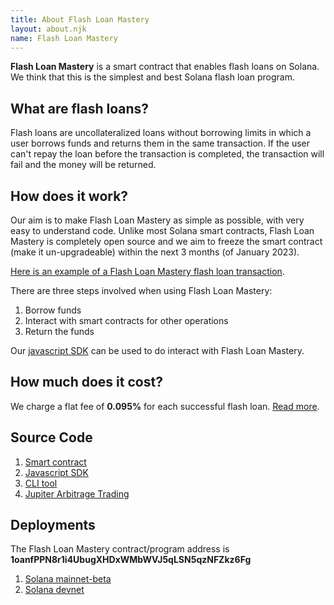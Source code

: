 ```yaml
---
title: About Flash Loan Mastery
layout: about.njk
name: Flash Loan Mastery
---
```


**Flash Loan Mastery** is a smart contract that enables flash loans on Solana.  We think that this is the simplest and best Solana flash loan program.

## What are flash loans?

Flash loans are uncollateralized loans without borrowing limits in which a user borrows funds and returns them in the same transaction. If the user can't repay the loan before the transaction is completed, the transaction will fail and the money will be returned.

## How does it work?

Our aim is to make Flash Loan Mastery as simple as possible, with very easy to understand code.  Unlike most Solana smart contracts, Flash Loan Mastery is completely open source and we aim to freeze the smart contract (make it un-upgradeable) within the next 3 months (of January 2023).

[Here is an example of a Flash Loan Mastery flash loan transaction](https://explorer.solana.com/tx/FmeRtC2TZTTBMERiBq71gwTE7MUgHztJBePUzfJY3j3UZrytYD5pWAUmiMDR8MaupgaRsN2atpQjwLHy8M3671C).

There are three steps involved when using Flash Loan Mastery:

1. Borrow funds
2. Interact with smart contracts for other operations
3. Return the funds

Our [javascript SDK](https://github.com/moshthepitt/flash-loan-mastery-js) can be used to do interact with Flash Loan Mastery.

## How much does it cost?

We charge a flat fee of **0.095%** for each successful flash loan.  [Read more](/posts/charges-and-fees/).

## Source Code

1. [Smart contract](https://github.com/moshthepitt/flash-loan-mastery)
2. [Javascript SDK](https://github.com/moshthepitt/flash-loan-mastery-js)
3. [CLI tool](https://github.com/moshthepitt/flash-loan-mastery-cli)
3. [Jupiter Arbitrage Trading](https://github.com/moshthepitt/flm-jupiter-arb)

## Deployments

The Flash Loan Mastery contract/program address is **1oanfPPN8r1i4UbugXHDxWMbWVJ5qLSN5qzNFZkz6Fg**

1. [Solana mainnet-beta](https://explorer.solana.com/address/1oanfPPN8r1i4UbugXHDxWMbWVJ5qLSN5qzNFZkz6Fg)
2. [Solana devnet](https://explorer.solana.com/address/1oanfPPN8r1i4UbugXHDxWMbWVJ5qLSN5qzNFZkz6Fg?cluster=devnet)
